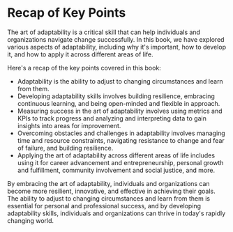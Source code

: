 Recap of Key Points
==========================================

The art of adaptability is a critical skill that can help individuals and organizations navigate change successfully. In this book, we have explored various aspects of adaptability, including why it's important, how to develop it, and how to apply it across different areas of life.

Here's a recap of the key points covered in this book:

* Adaptability is the ability to adjust to changing circumstances and learn from them.
* Developing adaptability skills involves building resilience, embracing continuous learning, and being open-minded and flexible in approach.
* Measuring success in the art of adaptability involves using metrics and KPIs to track progress and analyzing and interpreting data to gain insights into areas for improvement.
* Overcoming obstacles and challenges in adaptability involves managing time and resource constraints, navigating resistance to change and fear of failure, and building resilience.
* Applying the art of adaptability across different areas of life includes using it for career advancement and entrepreneurship, personal growth and fulfillment, community involvement and social justice, and more.

By embracing the art of adaptability, individuals and organizations can become more resilient, innovative, and effective in achieving their goals. The ability to adjust to changing circumstances and learn from them is essential for personal and professional success, and by developing adaptability skills, individuals and organizations can thrive in today's rapidly changing world.
